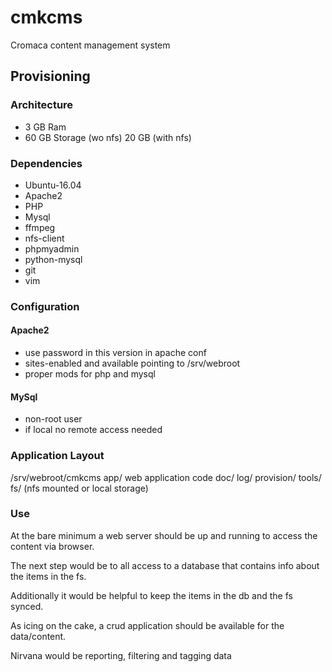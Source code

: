 # cmkcms
Cromaca content management system

## Provisioning

### Architecture

  - 3 GB Ram
  - 60 GB Storage (wo nfs) 20 GB (with nfs)


### Dependencies

  - Ubuntu-16.04
  - Apache2
  - PHP
  - Mysql
  - ffmpeg
  - nfs-client
  - phpmyadmin
  - python-mysql
  - git
  - vim


### Configuration

#### Apache2
- use password in this version in apache conf
- sites-enabled and available pointing to /srv/webroot
- proper mods for php and mysql

#### MySql
- non-root user
- if local no remote access needed


### Application Layout

/srv/webroot/cmkcms
            app/
              web application code
            doc/
            log/
            provision/
            tools/
            fs/ (nfs mounted or local storage)
            

### Use

At the bare minimum a web server should be up and running to access the content via browser.

The next step would be to all access to a database that contains info about the items in the fs.

Additionally it would be helpful to keep the items in the db and the fs synced.

As icing on the cake, a crud application should be available for the data/content.

Nirvana would be reporting, filtering and tagging data

























